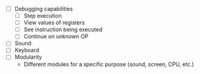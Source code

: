 - [ ] Debugging capabilities 
  - [ ] Step execution
  - [ ] View values of registers
  - [ ] See instruction being executed 
  - [ ] Continue on unknown OP
- [ ] Sound 
- [ ] Keyboard 
- [ ] Modularity 
  - Different modules for a specific purpose (sound, screen, CPU, etc.)